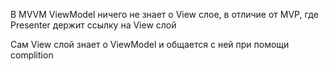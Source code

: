 В MVVM ViewModel ничего не знает о View слое, в отличие от MVP, где 
Presenter держит ссылку на View слой

Сам View слой знает о ViewModel и общается с ней при помощи complition
